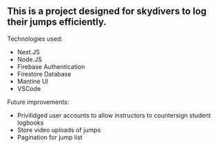 ## This is a project designed for skydivers to log their jumps efficiently.

Technologies used:

- Next.JS
- Node.JS
- Firebase Authentication
- Firestore Database
- Mantine UI
- VSCode

Future improvements:

- Privilidged user accounts to allow instructors to countersign student logbooks
- Store video uploads of jumps
- Pagination for jump list

